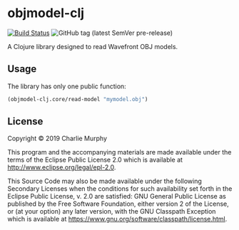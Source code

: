 # objmodel-clj

[![Build Status](https://travis-ci.com/ChillyCider/objmodel-clj.svg?branch=master)](https://travis-ci.com/ChillyCider/objmodel-clj)
![GitHub tag (latest SemVer pre-release)](https://img.shields.io/github/v/tag/ChillyCider/objmodel-clj?color=orange&include_prereleases&label=latest%20tag)

A Clojure library designed to read Wavefront OBJ models.

## Usage

The library has only one public function:

```clojure
(objmodel-clj.core/read-model "mymodel.obj")
```

## License

Copyright © 2019 Charlie Murphy

This program and the accompanying materials are made available under the
terms of the Eclipse Public License 2.0 which is available at
http://www.eclipse.org/legal/epl-2.0.

This Source Code may also be made available under the following Secondary
Licenses when the conditions for such availability set forth in the Eclipse
Public License, v. 2.0 are satisfied: GNU General Public License as published by
the Free Software Foundation, either version 2 of the License, or (at your
option) any later version, with the GNU Classpath Exception which is available
at https://www.gnu.org/software/classpath/license.html.
